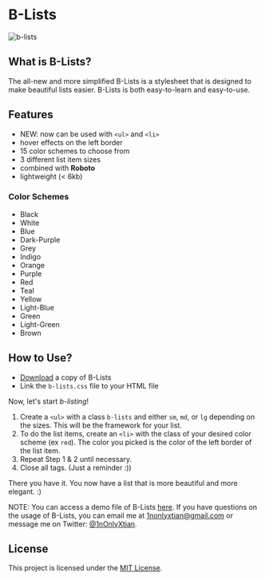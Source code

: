 # B-Lists
![b-lists](https://cloud.githubusercontent.com/assets/11498348/10193963/a77e2198-67b8-11e5-88bd-ce5051f97078.png)

## What is B-Lists?

The all-new and more simplified B-Lists is a stylesheet that is designed to make beautiful lists easier. B-Lists is both easy-to-learn and easy-to-use.

## Features
* NEW: now can be used with `<ul>` and `<li>`
* hover effects on the left border
* 15 color schemes to choose from
* 3 different list item sizes
* combined with **Roboto**
* lightweight (< 6kb)

### Color Schemes
* Black
* White
* Blue
* Dark-Purple
* Grey
* Indigo
* Orange
* Purple
* Red
* Teal
* Yellow
* Light-Blue
* Green
* Light-Green
* Brown

## How to Use?

* [Download](https://github.com/1nonlyxtian/b-lists/archive/master.zip) a copy of B-Lists
* Link the `b-lists.css` file to your HTML file

Now, let's start *b-listing*!

1. Create a `<ul>` with a class `b-lists` and either `sm`, `md`, or `lg` depending on the sizes. This will be the framework for your list.
2. To do the list items, create an `<li>` with the class of your desired color scheme (ex `red`). The color you picked is the color of the left border of the list item.
3. Repeat Step 1 & 2 until necessary.
4. Close all tags. (Just a reminder :))

There you have it. You now have a list that is more beautiful and more elegant. :)

NOTE: You can access a demo file of B-Lists [here](http://rawgit.com/1nonlyxtian/b-lists/master/test.html). If you have questions on the usage of B-Lists, you can email me at 1nonlyxtian@gmail.com or message me on Twitter: [@1nOnlyXtian](http://twitter.com/1nonlyxtian).

## License

This project is licensed under the [MIT License](http://github.com/1nonlyxtian/b-lists/blob/master/LICENSE).

